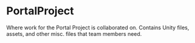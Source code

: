 # PortalProject
Where work for the Portal Project is collaborated on. Contains Unity files, assets, and other misc. files that team members need.
